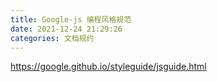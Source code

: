 ```yaml
---
title: Google-js 编程风格规范
date: 2021-12-24 21:29:26
categories: 文档规约
---
```


<https://google.github.io/styleguide/jsguide.html>
